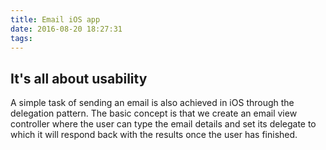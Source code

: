 ```yaml
---
title: Email iOS app
date: 2016-08-20 18:27:31
tags:
---
```


## It's all about usability
A simple task of sending an email is also achieved in iOS through the delegation pattern. The basic concept is that we create an email view controller where the user can type the email details and set its delegate to which it will respond back with the results once the user has finished.

<!-- more -->

